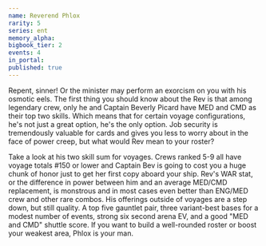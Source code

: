 ```yaml
---
name: Reverend Phlox
rarity: 5
series: ent
memory_alpha:
bigbook_tier: 2
events: 4
in_portal:
published: true
---
```


Repent, sinner! Or the minister may perform an exorcism on you with his osmotic eels. The first thing you should know about the Rev is that among legendary crew, only he and Captain Beverly Picard have MED and CMD as their top two skills. Which means that for certain voyage configurations, he's not just a great option, he's the only option. Job security is tremendously valuable for cards and gives you less to worry about in the face of power creep, but what would Rev mean to your roster?

Take a look at his two skill sum for voyages. Crews ranked 5-9 all have voyage totals #150 or lower and Captain Bev is going to cost you a huge chunk of honor just to get her first copy aboard your ship. Rev's WAR stat, or the difference in power between him and an average MED/CMD replacement, is monstrous and in most cases even better than ENG/MED crew and other rare combos. His offerings outside of voyages are a step down, but still quality. A top five gauntlet pair, three variant-best bases for a modest number of events, strong six second arena EV, and a good "MED and CMD" shuttle score. If you want to build a well-rounded roster or boost your weakest area, Phlox is your man.
